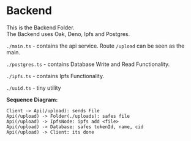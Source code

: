 # Backend

This is the Backend Folder.  
The Backend uses Oak, Deno, Ipfs and Postgres.  

`./main.ts` - contains the api service. Route `/upload` can be seen as the main.  

`./postgres.ts` - contains Database Write and Read Functionality.

`./ipfs.ts` - contains Ipfs Functionality.

`./uuid.ts` - tiny utility

**Sequence Diagram:**  
```
Client -> Api(/upload): sends File
Api(/upload) -> Folder(./uploads): safes file
Api(/upload) -> IpfsNode: ipfs add <file>
Api(/upload) -> Database: safes tokenId, name, cid
Api(/upload) -> Client: its done
```

